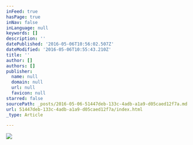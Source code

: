 ```yaml
---
inFeed: true
hasPage: true
inNav: false
inLanguage: null
keywords: []
description: ''
datePublished: '2016-05-06T10:56:02.507Z'
dateModified: '2016-05-06T10:55:43.210Z'
title: ''
author: []
authors: []
publisher:
  name: null
  domain: null
  url: null
  favicon: null
starred: false
sourcePath: _posts/2016-05-06-51447deb-133c-4adb-a1a9-d05caed12f7a.md
url: 51447deb-133c-4adb-a1a9-d05caed12f7a/index.html
_type: Article

---
```

![](https://the-grid-user-content.s3-us-west-2.amazonaws.com/79233fb7-8f41-4ec8-baa8-1c806d0d4712.jpg)